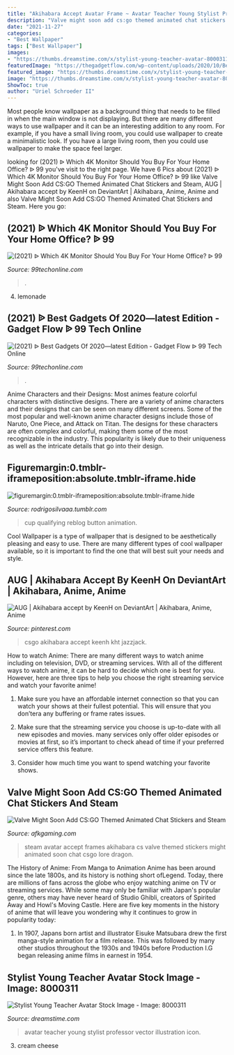 ```yaml
---
title: "Akihabara Accept Avatar Frame ~ Avatar Teacher Young Stylist Professor Vector Illustration Icon"
description: "Valve might soon add cs:go themed animated chat stickers and steam"
date: "2021-11-27"
categories:
- "Best Wallpaper"
tags: ["Best Wallpaper"]
images:
- "https://thumbs.dreamstime.com/x/stylist-young-teacher-avatar-8000311.jpg"
featuredImage: "https://thegadgetflow.com/wp-content/uploads/2020/10/Best-gadgets-of-2020-latest-edition.jpg"
featured_image: "https://thumbs.dreamstime.com/x/stylist-young-teacher-avatar-8000311.jpg"
image: "https://thumbs.dreamstime.com/x/stylist-young-teacher-avatar-8000311.jpg"
ShowToc: true
author: "Uriel Schroeder II"
---
```



Most people know wallpaper as a background thing that needs to be filled in when the main window is not displaying. But there are many different ways to use wallpaper and it can be an interesting addition to any room. For example, if you have a small living room, you could use wallpaper to create a minimalistic look. If you have a large living room, then you could use wallpaper to make the space feel larger.

	

		
looking for (2021) ᐉ Which 4K Monitor Should You Buy For Your Home Office? ᐉ 99 you've visit to the right page. We have 6 Pics about (2021) ᐉ Which 4K Monitor Should You Buy For Your Home Office? ᐉ 99 like Valve Might Soon Add CS:GO Themed Animated Chat Stickers and Steam, AUG | Akihabara accept by KeenH on DeviantArt | Akihabara, Anime, Anime and also Valve Might Soon Add CS:GO Themed Animated Chat Stickers and Steam. Here you go:
		
    
## (2021) ᐉ Which 4K Monitor Should You Buy For Your Home Office? ᐉ 99

<img loading=lazy src="https://thegadgetflow.com/wp-content/uploads/2021/03/Which-4K-monitor-should-you-buy-for-your-home-office-featured.jpeg" onerror="this.onerror=null;this.src='https://tse1.mm.bing.net/th?id=OIP.D-MKrHfqBWrRCqfv3c09fQHaEK&amp;pid=15.1';" alt="(2021) ᐉ Which 4K Monitor Should You Buy For Your Home Office? ᐉ 99">

_Source: 99techonline.com_

>. 

	

4. lemonade 

    
## (2021) ᐉ Best Gadgets Of 2020—latest Edition - Gadget Flow ᐉ 99 Tech Online

<img loading=lazy src="https://thegadgetflow.com/wp-content/uploads/2020/10/Best-gadgets-of-2020-latest-edition.jpg" onerror="this.onerror=null;this.src='https://tse4.mm.bing.net/th?id=OIP.7zkzW95ePjbkCsRQt_j59gHaEc&amp;pid=15.1';" alt="(2021) ᐉ Best Gadgets Of 2020—latest Edition - Gadget Flow ᐉ 99 Tech Online">

_Source: 99techonline.com_

>. 

	

Anime Characters and their Designs: Most animes feature colorful characters with distinctive designs.
There are a variety of anime characters and their designs that can be seen on many different screens. Some of the most popular and well-known anime character designs include those of Naruto, One Piece, and Attack on Titan. The designs for these characters are often complex and colorful, making them some of the most recognizable in the industry. This popularity is likely due to their uniqueness as well as the intricate details that go into their design.

    
## Figuremargin:0.tmblr-iframeposition:absolute.tmblr-iframe.hide

<img loading=lazy src="https://64.media.tumblr.com/c1d2f12ee2348c04795a925ee5ac66f0/tumblr_mzlgddQcSU1s7mwupo1_500.jpg" onerror="this.onerror=null;this.src='https://tse2.mm.bing.net/th?id=OIP.1yVKGEceaK0ooGnyDS_37wHaE0&amp;pid=15.1';" alt="figuremargin:0.tmblr-iframeposition:absolute.tmblr-iframe.hide">

_Source: rodrigosilvaaa.tumblr.com_

>cup qualifying reblog button animation. 

	

Cool Wallpaper is a type of wallpaper that is designed to be aesthetically pleasing and easy to use. There are many different types of cool wallpaper available, so it is important to find the one that will best suit your needs and style.

    
## AUG | Akihabara Accept By KeenH On DeviantArt | Akihabara, Anime, Anime

<img loading=lazy src="https://i.pinimg.com/736x/46/d2/0a/46d20adce0ebdbacdf878b4c98b81b42--anime-pictures-gaming.jpg" onerror="this.onerror=null;this.src='https://tse4.mm.bing.net/th?id=OIP.YcBSsT5rXp24QB7Tm1fEywHaF5&amp;pid=15.1';" alt="AUG | Akihabara accept by KeenH on DeviantArt | Akihabara, Anime, Anime">

_Source: pinterest.com_

>csgo akihabara accept keenh kht jazzjack. 

	

How to watch Anime: There are many different ways to watch anime including on television, DVD, or streaming services.
With all of the different ways to watch anime, it can be hard to decide which one is best for you. However, here are three tips to help you choose the right streaming service and watch your favorite anime!
1. Make sure you have an affordable internet connection so that you can watch your shows at their fullest potential. This will ensure that you don’tera any buffering or frame rates issues.

2. Make sure that the streaming service you choose is up-to-date with all new episodes and movies. many services only offer older episodes or movies at first, so it’s important to check ahead of time if your preferred service offers this feature.

3. Consider how much time you want to spend watching your favorite shows.

    
## Valve Might Soon Add CS:GO Themed Animated Chat Stickers And Steam

<img loading=lazy src="https://ik.imagekit.io/afkmedia/media/images/42094-Akihabara Accept.png" onerror="this.onerror=null;this.src='https://tse3.mm.bing.net/th?id=OIP.-ILZACsnM8COVu1covTKnQAAAA&amp;pid=15.1';" alt="Valve Might Soon Add CS:GO Themed Animated Chat Stickers and Steam">

_Source: afkgaming.com_

>steam avatar accept frames akihabara cs valve themed stickers might animated soon chat csgo lore dragon. 

	

The History of Anime: From Manga to Animation
Anime has been around since the late 1800s, and its history is nothing short ofLegend. Today, there are millions of fans across the globe who enjoy watching anime on TV or streaming services. While some may only be familiar with Japan's popular genre, others may have never heard of Studio Ghibli, creators of Spirited Away and Howl's Moving Castle. Here are five key moments in the history of anime that will leave you wondering why it continues to grow in popularity today:
1) In 1907, Japans born artist and illustrator Eisuke Matsubara drew the first manga-style animation for a film release. This was followed by many other studios throughout the 1930s and 1940s before Production I.G began releasing anime films in earnest in 1954.

    
## Stylist Young Teacher Avatar Stock Image - Image: 8000311

<img loading=lazy src="https://thumbs.dreamstime.com/x/stylist-young-teacher-avatar-8000311.jpg" onerror="this.onerror=null;this.src='https://tse2.mm.bing.net/th?id=OIP.l9-Hy1nPiKugfa-ti_J8wgHaHf&amp;pid=15.1';" alt="Stylist Young Teacher Avatar Stock Image - Image: 8000311">

_Source: dreamstime.com_

>avatar teacher young stylist professor vector illustration icon. 

	

3. cream cheese 

